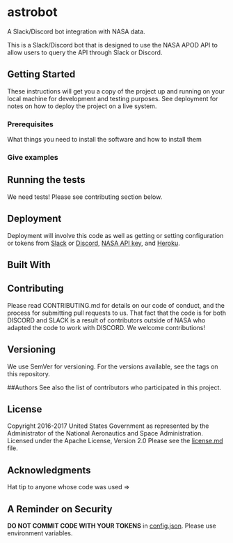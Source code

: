 # astrobot
A Slack/Discord bot integration with NASA data.

This is a Slack/Discord bot that is designed to use the NASA APOD API to allow users to query the API through Slack or Discord. 

## Getting Started
<text goes here>
	These instructions will get you a copy of the project up and running on your local machine for development and testing purposes. See deployment for notes on how to deploy the project on a live system.


### Prerequisites
What things you need to install the software and how to install them
<text goes here>


### Give examples
<text goes here>



## Running the tests
We need tests! Please see contributing section below.


## Deployment
Deployment will involve this code as well as getting or setting configuration or tokens from <a href="https://slack.com/">Slack</a> or <a href="https://discordapp.com/">Discord</a>, <a href="https://api.nasa.gov/">NASA API key</a>, and <a href="https://www.heroku.com/">Heroku</a>. 
<text goes here>

## Built With
<text goes here>

## Contributing
<text goes here>
Please read CONTRIBUTING.md <need to create one> for details on our code of conduct, and the process for submitting pull requests to us. That fact that the code is for both DISCORD and SLACK is a result of contributors outside of NASA who adapted the code to work with DISCORD. We welcome contributions!

## Versioning
We use SemVer for versioning. For the versions available, see the tags on this repository.

##Authors
<original authors>
See also the list of contributors who participated in this project.

## License
Copyright 2016-2017 United States Government as represented by the Administrator of the National Aeronautics and Space Administration. Licensed under the Apache License, Version 2.0 
Please see the <a href="https://github.com/nasa/astrobot/blob/master/license.md">license.md</a> file.

## Acknowledgments
Hat tip to anyone whose code was used => <text goes here>

## A Reminder on Security
<b>DO NOT COMMIT CODE WITH YOUR TOKENS</b> in <a href="https://github.com/nasa/astrobot/blob/master/config.json">config.json</a>. Please use environment variables. 
